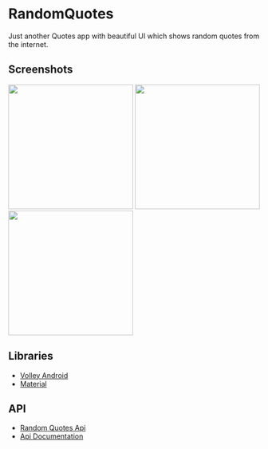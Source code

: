 # RandomQuotes
Just another Quotes app with beautiful UI which shows random quotes from the internet.

## Screenshots

<div class="column">
  <img src="https://github.com/hamzaazizofficial/RandomQuotes/blob/master/app/src/main/res/drawable/1.jpg" width="250"  />

  
  
  
  <img src="https://github.com/hamzaazizofficial/RandomQuotes/blob/master/app/src/main/res/drawable/2.jpg" width="250"  />
  
  <img src="https://github.com/hamzaazizofficial/RandomQuotes/blob/master/app/src/main/res/drawable/3.jpg" width="250" />
</div>

## Libraries

- [Volley Android](https://developer.android.com/training/volley)
- [Material](https://material.io/develop/android)

## API
- [Random Quotes Api](https://api.quotable.io/random)
- [Api Documentation](https://github.com/lukePeavey/quotable)
